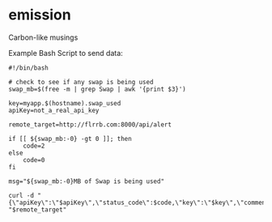 emission
========

Carbon-like musings

Example Bash Script to send data:

```
#!/bin/bash

# check to see if any swap is being used
swap_mb=$(free -m | grep Swap | awk '{print $3}')

key=myapp.$(hostname).swap_used
apiKey=not_a_real_api_key

remote_target=http://flrrb.com:8000/api/alert

if [[ ${swap_mb:-0} -gt 0 ]]; then
	code=2
else
	code=0
fi

msg="${swap_mb:-0}MB of Swap is being used"

curl -d "{\"apiKey\":\"$apiKey\",\"status_code\":$code,\"key\":\"$key\",\"comment\":\"$msg\"}" "$remote_target"
```

